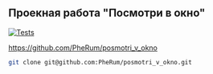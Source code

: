 ## Проекная работа "Посмотри в окно"

[![Tests](https://github.com/PheRum/posmotri_v_okno/actions/workflows/tests.yml/badge.svg?branch=main)](https://github.com/PheRum/posmotri_v_okno/actions/workflows/tests.yml)

https://github.com/PheRum/posmotri_v_okno

```bash
git clone git@github.com:PheRum/posmotri_v_okno.git
```
